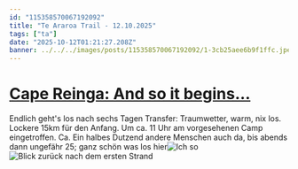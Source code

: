 ```yaml
---
id: "115358570067192092"
title: "Te Araroa Trail - 12.10.2025"
tags: ["ta"]
date: "2025-10-12T01:21:27.208Z"
banner: ../../../images/posts/115358570067192092/1-3cb25aee6b9f1ffc.jpeg
---
```


# [Cape Reinga: And so it begins...](../../../images/posts/115358570067192092/1-3cb25aee6b9f1ffc.jpeg)

Endlich geht&#39;s los nach sechs Tagen Transfer: Traumwetter, warm, nix los. Lockere 15km für den Anfang. Um ca. 11 Uhr am vorgesehenen Camp eingetroffen. Ca. Ein halbes Dutzend andere Menschen auch da, bis abends dann ungefähr 25; ganz schön was los hier![Ich so](../../../images/posts/115358570067192092/2-bdbe603598dd15b3.jpeg)
![Blick zurück nach dem ersten Strand ](../../../images/posts/115358570067192092/3-1f8a7226204130fb.jpeg)
